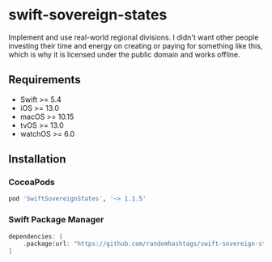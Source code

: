 # swift-sovereign-states

Implement and use real-world regional divisions. I didn't want other people investing their time and energy on creating or paying for something like this, which is why it is licensed under the public domain and works offline.

## Requirements
* Swift >= 5.4
* iOS >= 13.0
* macOS >= 10.15
* tvOS >= 13.0
* watchOS >= 6.0

## Installation
### CocoaPods

```ruby
pod 'SwiftSovereignStates', '~> 1.1.5'
```

### Swift Package Manager

```swift
dependencies: [
    .package(url: "https://github.com/randomhashtags/swift-sovereign-states.git", from: "1.1.5"),
]
```
